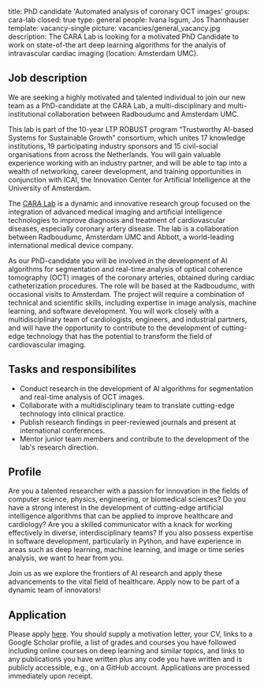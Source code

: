 title: PhD candidate 'Automated analysis of coronary OCT images'
groups: cara-lab
closed: true
type: general 
people: Ivana Isgum, Jos Thannhauser
template: vacancy-single
picture: vacancies/general_vacancy.jpg
description: The CARA Lab is looking for a motivated PhD Candidate to work on state-of-the art deep learning algorithms for the analyis of intravascular cardiac imaging (location: Amsterdam UMC).

## Job description

We are seeking a highly motivated and talented individual to join our new team as a PhD-candidate at the CARA Lab, a multi-disciplinary and multi-institutional collaboration between Radboudumc and Amsterdam UMC.

This lab is part of the 10-year LTP ROBUST program “Trustworthy AI-based Systems for Sustainable Growth” consortium, which unites 17 knowledge institutions, 19 participating industry sponsors and 15 civil-social organisations from across the Netherlands. You will gain valuable experience working with an industry partner, and will be able to tap into a wealth of networking, career development, and training opportunities in conjunction with ICAI, the Innovation Center for Artificial Intelligence at the University of Amsterdam.

The [CARA Lab](https://icai.ai/icai-labs/cara/) is a dynamic and innovative research group focused on the integration of advanced medical imaging and artificial intelligence technologies to improve diagnosis and treatment of cardiovascular diseases, especially coronary artery disease. The lab is a collaboration between Radboudumc, Amsterdam UMC and Abbott, a world-leading international medical device company.

As our PhD-candidate you will be involved in the development of AI algorithms for segmentation and real-time analysis of optical coherence tomography (OCT) images of the coronary arteries, obtained during cardiac catheterization procedures. The role will be based at the Radboudumc, with occasional visits to Amsterdam. The project will require a combination of technical and scientific skills, including expertise in image analysis, machine learning, and software development. You will work closely with a multidisciplinary team of cardiologists, engineers, and industrial partners, and will have the opportunity to contribute to the development of cutting-edge technology that has the potential to transform the field of cardiovascular imaging.

## Tasks and responsibilites

* Conduct research in the development of AI algorithms for segmentation and real-time analysis of OCT images.
* Collaborate with a multidisciplinary team to translate cutting-edge technology into clinical practice.
* Publish research findings in peer-reviewed journals and present at international conferences.
* Mentor junior team members and contribute to the development of the lab's research direction.

## Profile

Are you a talented researcher with a passion for innovation in the fields of computer science, physics, engineering, or biomedical sciences? Do you have a strong interest in the development of cutting-edge artificial intelligence algorithms that can be applied to improve healthcare and cardiology? Are you a skilled communicator with a knack for working effectively in diverse, interdisciplinary teams? If you also possess expertise in software development, particularly in Python, and have experience in areas such as deep learning, machine learning, and image or time series analysis, we want to hear from you.

Join us as we explore the frontiers of AI research and apply these advancements to the vital field of healthcare. Apply now to be part of a dynamic team of innovators!

## Application
Please apply [here](https://werkenbij.amsterdamumc.org/en/vacatures/research/phd-in-automated-analysis-of-coronary-oct-images-). You should supply a motivation letter, your CV, links to a Google Scholar profile, a list of grades and courses you have followed including online courses on deep learning and similar topics, and links to any publications you have written plus any code you have written and is publicly accessible, e.g., on a GitHub account. Applications are processed immediately upon receipt. 
